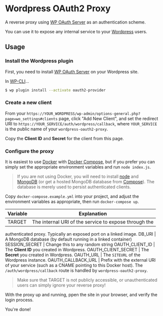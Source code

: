 # Wordpress OAuth2 Proxy

A reverse proxy using [WP OAuth Server](https://wordpress.org/plugins/oauth2-provider/) as an authentication scheme.

You can use it to expose any internal service to your [Wordpress](https://wordpress.org/) users.

## Usage

### Install the Wordpress plugin

First, you need to install [WP OAuth
Server](https://wordpress.org/plugins/oauth2-provider/) on your Wordpress site.

In [WP-CLI](http://wp-cli.org/)...
```bash
$ wp plugin install --activate oauth2-provider
```

### Create a new client

From your
`https://YOUR_WORDPRESS/wp-admin/options-general.php?page=wo_settings#clients`
page, click "Add New Client", and set the redirect URI to
`https://YOUR_SERVICE/auth/wordpress/callback`, where `YOUR_SERVICE` is the
public name of your `wordpress-oauth2-proxy`.

Copy the **Client ID** and **Secret** for the client from this page.

### Configure the proxy

It is easiest to use [Docker](https://www.docker.com/) with [Docker
Compose](https://docs.docker.com/compose/), but if you prefer you can simply
set the appropriate environment variables and run `node index.js`.

> If you are not using Docker, you will need to install [node](nodejs.org) and
[MongoDB](https://www.mongodb.org/) (or get a hosted MongoDB database from
[Compose](https://www.compose.io/)). The database is merely used to persist
authenticated clients.

Copy `docker-compose.example.yml` into your project, and adjust the environment
variables as appropriate, then run `docker-compose up`.

Variable | Explanation
---------|------------
TARGET | The internal URI of the service to expose through the
authenticated proxy. Typically an exposed port on a linked image.
DB_URI | A MongoDB database (by default running in a linked container)
SESSION_SECRET | Change this to any random string
OAUTH_CLIENT_ID | The **Client ID** you created in Wordpress.
OAUTH_CLIENT_SECRET | The **Secret** you created in Wordpress.
OAUTH_URL | The `SITEURL` of the Wordpress instance.
OAUTH_CALLBACK_URL | Prefix with the external URI of your service (such as a CNAME
pointing to this Docker host). The `/auth/wordpress/callback` route is handled by `wordpress-oauth2-proxy`.

> Make sure that TARGET is not publicly accessible, or
> unauthenticated users can simply ignore your reverse proxy!

With the proxy up and running, ppen the site in your browser, and verify the login process.

You're done!

